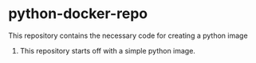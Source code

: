 # python-docker-repo
This repository contains the necessary code for creating a python image


1. This repository starts off with a simple python image.